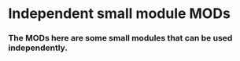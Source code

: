 # Independent small module MODs

### The MODs here are some small modules that can be used independently.
